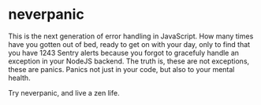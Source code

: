 # neverpanic

This is the next generation of error handling in JavaScript. How many times have you gotten out of bed, ready to get on with your day, only to find that you have 1243 Sentry alerts because you forgot to gracefuly handle an exception in your NodeJS backend. The truth is, these are not exceptions, these are panics. Panics not just in your code, but also to your mental health.

Try neverpanic, and live a zen life.
